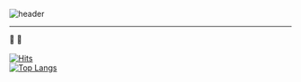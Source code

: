 ![header](https://capsule-render.vercel.app/api?type=waving&color=timeGradient&height=70&section=header&text=Just%20Student&fontSize=30&fontAlignY=30)
* * *
🔭 🌱</br></br>
[![Hits](https://hits.seeyoufarm.com/api/count/incr/badge.svg?url=https%3A%2F%2Fgithub.com%2Fzzerii%2Fhit-counter&count_bg=%2347A3FF&title_bg=%23D49CFF&icon=&icon_color=%23E7E7E7&title=hits&edge_flat=false)](https://hits.seeyoufarm.com)</br>
[![Top Langs](https://github-readme-stats.vercel.app/api/top-langs/?username=sig2nya&layout=compact)](https://github.com/sig2nya/github-readme-stats)
